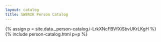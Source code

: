 ```yaml
---
layout: catalog
title: SWERIK Person Catalog
---
```

{% assign p = site.data._person-catalog.i-LrkXNcFBVfXiSbvUKrLKgH %}
{% include person-catalog.html p=p %}

